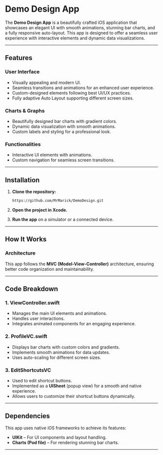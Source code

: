 # Demo Design App 

The **Demo Design App** is a beautifully crafted iOS application that showcases an elegant UI with smooth animations, stunning bar charts, and a fully responsive auto-layout. This app is designed to offer a seamless user experience with interactive elements and dynamic data visualizations.

---

## Features 

### User Interface
- Visually appealing and modern UI.
- Seamless transitions and animations for an enhanced user experience.
- Custom-designed elements following best UI/UX practices.
- Fully adaptive Auto Layout supporting different screen sizes.

### Charts & Graphs 
- Beautifully designed bar charts with gradient colors.
- Dynamic data visualization with smooth animations.
- Custom labels and styling for a professional look.

### Functionalities 
- Interactive UI elements with animations.
- Custom navigation for seamless screen transitions.

---

## Installation 

1. **Clone the repository:**  
    ```bash
    https://github.com/MrMarick/DemoDesign.git
    ```

2. **Open the project in Xcode.**
3. **Run the app** on a simulator or a connected device.

---

## How It Works 

### Architecture 
This app follows the **MVC (Model-View-Controller)** architecture, ensuring better code organization and maintainability.

---

## Code Breakdown 

### 1. ViewController.swift
- Manages the main UI elements and animations.
- Handles user interactions.
- Integrates animated components for an engaging experience.

### 2. ProfileVC.swift
- Displays bar charts with custom colors and gradients.
- Implements smooth animations for data updates.
- Uses auto-scaling for different screen sizes.

### 3. EditShortcutsVC
- Used to edit shortcut buttons.
- Implemented as a **UISheet** (popup view) for a smooth and native experience.
- Allows users to customize their shortcut buttons dynamically.

---

## Dependencies 

This app uses native iOS frameworks to achieve its features:

- **UIKit** – For UI components and layout handling.
- **Charts (Pod file)** – For rendering stunning bar charts.

---
